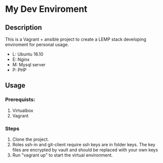# My Dev Enviroment

## Description
This is a Vagrant + ansible project to create a LEMP stack developing enviroment for personal usage.
- L: Ubuntu 16.10
- E: Nginx
- M: Mysql server
- P: PHP

## Usage 
### Prerequists:
1. Virtualbox
2. Vagrant

### Steps
1. Clone the project.
2. Roles ssh-in and git-client require ssh keys are in folder keys. The key files are encrypted by vault and should be replaced with your own keys 
3. Run "vagrant up" to start the virtual environment.
